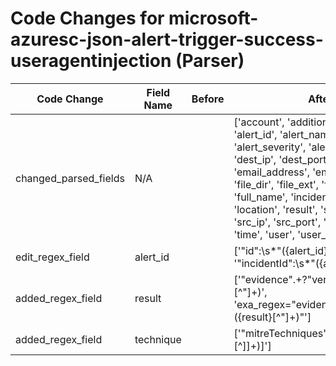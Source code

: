 # Code Changes for microsoft-azuresc-json-alert-trigger-success-useragentinjection (Parser)

| Code Change | Field Name | Before | After |
|-------------|------------|--------|-------|
| changed_parsed_fields | N/A |  | ['account', 'additional_info', 'alert_id', 'alert_name', 'alert_severity', 'alert_type', 'app', 'dest_ip', 'dest_port', 'domain', 'email_address', 'email_domain', 'file_dir', 'file_ext', 'file_name', 'full_name', 'incident_status', 'location', 'result', 'src_host', 'src_ip', 'src_port', 'technique', 'time', 'user', 'user_upn'] |
| edit_regex_field | alert_id |  | ['"id":\s*"({alert_id}[^"]+)"', '"incidentId":\s*"({alert_id}\d+)'] |
| added_regex_field | result |  | ['"evidence".+?"verdict":"({result}[^"]+)', 'exa_regex="evidence".+?"verdict":"({result}[^"]+)"'] |
| added_regex_field | technique |  | ['"mitreTechniques":\[({technique}[^\]]+)\]'] |